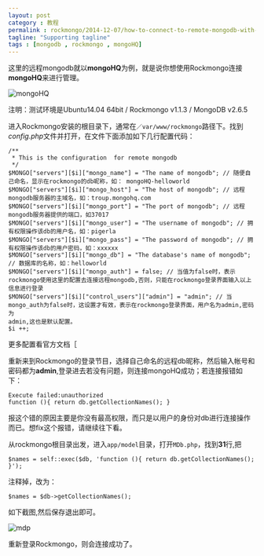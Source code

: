 ```yaml
---
layout: post
category : 教程
permalink : rockmongo/2014-12-07/how-to-connect-to-remote-mongodb-with-rockmongo/
tagline: "Supporting tagline"
tags : [mongodb , rockmongo , mongoHQ]
---
```


这里的远程mongodb就以**mongoHQ**为例，就是说你想使用Rockmongo连接**mongoHQ**来进行管理。

![mongoHQ](http://pigerla.com/assets/images/20141207/mongoHQ.png)

注明：测试环境是Ubuntu14.04 64bit / Rockmongo v1.1.3 / MongoDB v2.6.5

<!--break-->

进入Rockmongo安装的根目录下，通常在`／var/www/rockmongo`路径下。找到*config.php*文件并打开，在文件下面添加如下几行配置代码：

    /**
     * This is the configuration  for remote mongodb
     */
    $MONGO["servers"][$i]["mongo_name"] = "The name of mongodb"; // 随便自己命名，显示在rockmongo的db昵称，如： mongoHQ-helloworld
    $MONGO["servers"][$i]["mongo_host"] = "The host of mongodb"; // 远程mongodb服务器的主域名，如：troup.mongohq.com
    $MONGO["servers"][$i]["mongo_port"] = "The port of mongodb"; // 远程mongodb服务器提供的端口，如37017
    $MONGO["servers"][$i]["mongo_user"] = "The username of mongodb"; // 拥有权限操作该db的用户名，如：pigerla
    $MONGO["servers"][$i]["mongo_pass"] = "The password of mongodb"; // 拥有权限操作该db的用户密码，如：xxxxxx
    $MONGO["servers"][$i]["mongo_db"] = "The database's name of mongodb"; // 数据库的名称，如：helloworld
    $MONGO["servers"][$i]["mongo_auth"] = false; // 当值为false时，表示rockmongo使用这里的配置去连接远程mongodb,否则，只能在rockmongo登录界面输入以上信息进行登录
    $MONGO["servers"][$i]["control_users"]["admin"] = "admin"; // 当mongo_auth为false时，这设置才有效，表示在rockmongo登录界面，用户名为admin,密码为
    admin,这也是默认配置。
    $i ++;

更多配置看官方文档［

重新来到Rockmongo的登录节目，选择自己命名的远程db昵称，然后输入帐号和密码都为**admin**,登录进去若没有问题，则连接mongoHQ成功；若连接报错如下：

    Execute failed:unauthorized
    function (){ return db.getCollectionNames(); }

报这个错的原因主要是你没有最高权限，而只是以用户的身份对db进行连接操作而已。想fix这个报错，请继续往下看。

从rockmongo根目录出发，进入`app/model`目录，打开`MDb.php`，找到**31**行,把

    $names = self::exec($db, 'function (){ return db.getCollectionNames(); }');
    
注释掉，改为：

    $names = $db->getCollectionNames();
    
如下截图,然后保存退出即可。

![mdp](http://pigerla.com/assets/images/20141207/mdp.png)

重新登录Rockmongo，则会连接成功了。


